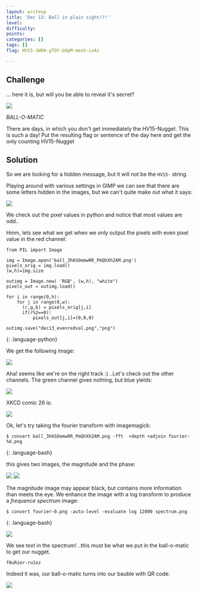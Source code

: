```yaml
---
layout: writeup
title: 'Dec 13: Ball in plain sight!?!'
level:
difficulty:
points:
categories: []
tags: []
flag: HV15-1W0A-gTOY-bOpM-mexV-LoAz

---
```

## Challenge

... here it is, but will you be able to reveal it's secret?

![](writeupfiles/ball_3h6SOemwRR_PmQhXh2AM.png)

*BALL-O-MATIC*

There are days, in which you don't get immediately the HV15-Nugget. This
is such a day!
Put the resulting flag or sentence of the day here and get the only
counting HV15-Nugget

## Solution

So we are looking for a hidden message, but it will not be the `HV15-`
string.

Playing around with various settings in GIMP we can see that there are
some letters hidden in the images, but we can't quite make out what it
says:

![](writeupfiles/day13_letters.png)

We check out the pixel values in python and notice that most values are
odd..

Hmm, lets see what we get when we only output the pixels with even pixel
value in the red channel:

    from PIL import Image

    img = Image.open('ball_3h6SOemwRR_PmQhXh2AM.png')
    pixels_orig = img.load()
    (w,h)=img.size

    outimg = Image.new( 'RGB', (w,h), "white")
    pixels_out = outimg.load()

    for i in range(0,h):
        for j in range(0,w):
          (r,g,b) = pixels_orig[j,i]
          if(r%2==0):
              pixels_out[j,i]=(0,0,0)

    outimg.save("dec13_evenredval.png","png")
{: .language-python}

We get the following image:

![](writeupfiles/dec13_evenredval.png)

Aha! seems like we're on the right track :) ..Let's check out the other
channels. The green channel gives nothing, but blue yields:

![](writeupfiles/dec13_evenblueval.png)

XKCD comic 26 is:

![](writeupfiles/xkcd.jpg)

Ok, let's try taking the fourier transform with imagemagick:

    $ convert ball_3h6SOemwRR_PmQhXh2AM.png -fft  +depth +adjoin fourier-%d.png
{: .language-bash}

this gives two images, the magnitude and the phase:

![](writeupfiles/fourier-0.png)
![](writeupfiles/fourier-1.png)

The magnitude image may appear black, but contains more information than
meets the eye. We enhance the image with a log transform to produce a
*frequence spectrum* image:

    $ convert fourier-0.png -auto-level -evaluate log 12000 spectrum.png
{: .language-bash}

![](writeupfiles/spectrum.png)

We see text in the spectrum! ..this must be what we put in the
ball-o-matic to get our nugget.

    f0uRier-ru1ez

Indeed it was, our ball-o-matic turns into our bauble with QR code:

![](writeupfiles/bom_Jj_Ba5Xf2m-O4GEj1WTR.png)



